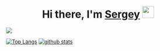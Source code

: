 <h1 align="center">Hi there, I'm <a href="https://daniilshat.ru/" target="_blank">Sergey</a> 
<img src="https://github.com/blackcater/blackcater/raw/main/images/Hi.gif" height="32"/></h1>

![](https://komarev.com/ghpvc/?username=your-github-username)

<!---Для компактной версии-->
[![Top Langs](https://github-readme-stats.vercel.app/api/top-langs/?username=SergeyCHA&layout=compact)](https://github.com/anuraghazra/github-readme-stats)
[![github stats](https://github-readme-stats.vercel.app/api?username=SergeyCHA&show_icons=true&theme=cobalt)](https://github.com/Nikolka-net?tab=repositories)
